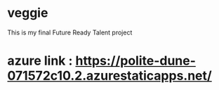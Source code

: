 # veggie
This is my final Future Ready Talent project
# azure link : https://polite-dune-071572c10.2.azurestaticapps.net/
